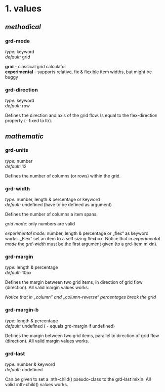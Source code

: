 # 1. values

## *methodical*

### grd-mode
*type:* keyword  
*default:* grid

**grid** - classical grid calculator  
**experimental** - supports relative, fix & flexible item widths, but might be buggy

### grd-direction
*type:* keyword  
*default:* row

Defines the direction and axis of the grid flow.
Is equal to the flex-direction property (- fixed to ltr).


## *mathematic*

### grd-units
*type:* number  
*default:* 12

Defines the number of columns (or rows) within the grid.


### grd-width
*type:* number, length & percentage or keyword  
*default:* undefined (have to be defined as argument)

Defines the number of columns a item spans.

*grid mode:* only numbers are valid

*experimental mode:* number, length & percentage or „flex“ as keyword works. „Flex“ set an item to a self sizing flexbox. Notice that in *experimental mode* the *grd-width* must be the first argument given (to a grd-item mixin).


### grd-margin
*type:* length & percentage  
*default:* 10px

Defines the margin between two grid items, in direction of grid flow (direction). All valid margin values works.

*Notice that in „column“ and „column-reverse“ percentages break the grid*


### grd-margin-b
*type:* length & percentage  
*default:* undefined ( - equals grd-margin if undefined)

Defines the margin between two grid items, parallel to direction of grid flow (direction). All valid margin values works.


### grd-last
*type:* number & keyword  
*default:* undefined

Can be given to set a :nth-child() pseudo-class to the grd-last mixin. All valid :nth-child() values works.
